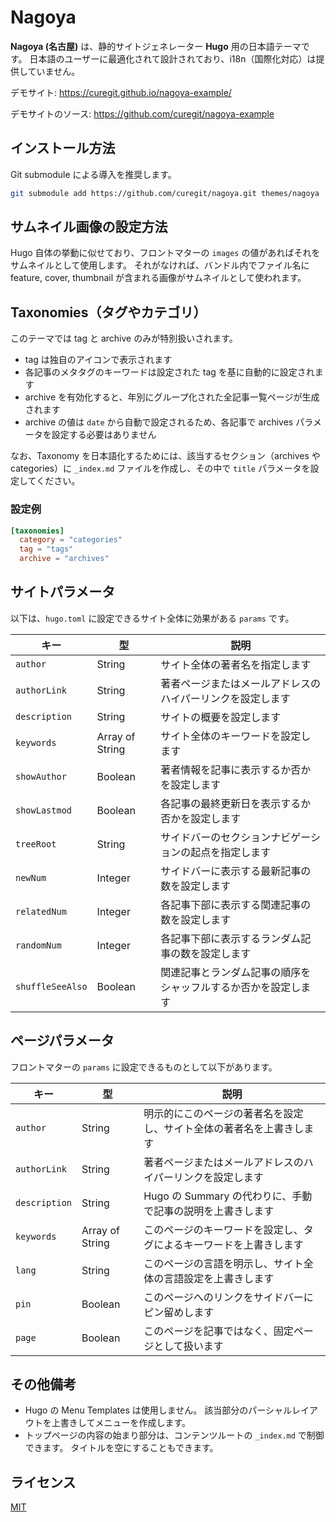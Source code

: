 # Nagoya

**Nagoya (名古屋)** は、静的サイトジェネレーター **Hugo** 用の日本語テーマです。
日本語のユーザーに最適化されて設計されており、i18n（国際化対応）は提供していません。

デモサイト: <https://curegit.github.io/nagoya-example/>

デモサイトのソース: <https://github.com/curegit/nagoya-example>

## インストール方法

Git submodule による導入を推奨します。

```sh
git submodule add https://github.com/curegit/nagoya.git themes/nagoya
```

## サムネイル画像の設定方法

Hugo 自体の挙動に似せており、フロントマターの `images` の値があればそれをサムネイルとして使用します。
それがなければ、バンドル内でファイル名に feature, cover, thumbnail が含まれる画像がサムネイルとして使われます。

## Taxonomies（タグやカテゴリ）

このテーマでは tag と archive のみが特別扱いされます。

- tag は独自のアイコンで表示されます
- 各記事のメタタグのキーワードは設定された tag を基に自動的に設定されます
- archive を有効化すると、年別にグループ化された全記事一覧ページが生成されます
- archive の値は `date` から自動で設定されるため、各記事で archives パラメータを設定する必要はありません

なお、Taxonomy を日本語化するためには、該当するセクション（archives や categories）に `_index.md` ファイルを作成し、その中で `title` パラメータを設定してください。

### 設定例

```toml
[taxonomies]
  category = "categories"
  tag = "tags"
  archive = "archives"
```

## サイトパラメータ

以下は、`hugo.toml` に設定できるサイト全体に効果がある `params` です。

| キー             | 型              | 説明                                                           |
| ---------------- | --------------- | -------------------------------------------------------------- |
| `author`         | String          | サイト全体の著者名を指定します                                 |
| `authorLink`     | String          | 著者ページまたはメールアドレスのハイパーリンクを設定します     |
| `description`    | String          | サイトの概要を設定します                                       |
| `keywords`       | Array of String | サイト全体のキーワードを設定します                             |
| `showAuthor`     | Boolean         | 著者情報を記事に表示するか否かを設定します                     |
| `showLastmod`    | Boolean         | 各記事の最終更新日を表示するか否かを設定します                 |
| `treeRoot`       | String          | サイドバーのセクションナビゲーションの起点を指定します         |
| `newNum`         | Integer         | サイドバーに表示する最新記事の数を設定します                   |
| `relatedNum`     | Integer         | 各記事下部に表示する関連記事の数を設定します                   |
| `randomNum`      | Integer         | 各記事下部に表示するランダム記事の数を設定します               |
| `shuffleSeeAlso` | Boolean         | 関連記事とランダム記事の順序をシャッフルするか否かを設定します |

## ページパラメータ

フロントマターの `params` に設定できるものとして以下があります。

| キー          | 型              | 説明                                                                 |
| ------------- | --------------- | -------------------------------------------------------------------- |
| `author`      | String          | 明示的にこのページの著者名を設定し、サイト全体の著者名を上書きします |
| `authorLink`  | String          | 著者ページまたはメールアドレスのハイパーリンクを設定します           |
| `description` | String          | Hugo の Summary の代わりに、手動で記事の説明を上書きします           |
| `keywords`    | Array of String | このページのキーワードを設定し、タグによるキーワードを上書きします   |
| `lang`        | String          | このページの言語を明示し、サイト全体の言語設定を上書きします         |
| `pin`         | Boolean         | このページへのリンクをサイドバーにピン留めします                     |
| `page`        | Boolean         | このページを記事ではなく、固定ページとして扱います                   |

## その他備考

- Hugo の Menu Templates は使用しません。
  該当部分のパーシャルレイアウトを上書きしてメニューを作成します。
- トップページの内容の始まり部分は、コンテンツルートの `_index.md` で制御できます。
  タイトルを空にすることもできます。

## ライセンス

[MIT](LICENSE)
